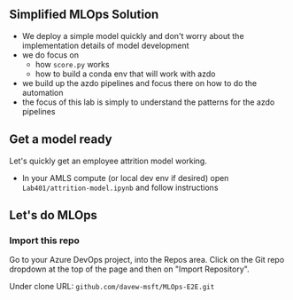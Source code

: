 ## Simplified MLOps Solution

  * We deploy a simple model quickly and don't worry about the implementation details of model development
  * we do focus on 
    * how `score.py` works
    * how to build a conda env that will work with azdo
  * we build up the azdo pipelines and focus there on how to do the automation
  * the focus of this lab is simply to understand the patterns for the azdo pipelines

## Get a model ready

Let's quickly get an employee attrition model working.  

* In your AMLS compute (or local dev env if desired) open `Lab401/attrition-model.ipynb` and follow instructions


## Let's do MLOps

### Import this repo

Go to your Azure DevOps project, into the Repos area.
Click on the Git repo dropdown at the top of the page and then on "Import Repository".

Under clone URL: `github.com/davew-msft/MLOps-E2E.git`